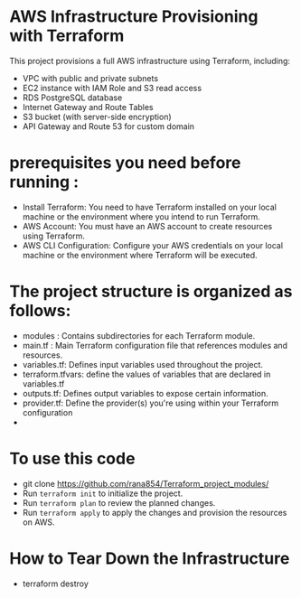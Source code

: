 # AWS Infrastructure Provisioning with Terraform

This project provisions a full AWS infrastructure using Terraform, including:
- VPC with public and private subnets
- EC2 instance with IAM Role and S3 read access
- RDS PostgreSQL database
- Internet Gateway and Route Tables
- S3 bucket (with server-side encryption)
- API Gateway and Route 53 for custom domain

# prerequisites you need before running  :

-	Install Terraform: You need to have Terraform installed on your local machine or the environment where you intend to run Terraform. 
-	AWS Account: You must have an AWS account to create resources using Terraform. 
-	AWS CLI Configuration: Configure your AWS credentials on your local machine or the environment where Terraform will be executed.

 # The project structure is organized as follows:
 
 - modules  : Contains subdirectories for each Terraform module.
- main.tf : Main Terraform configuration file that references modules and resources.
- variables.tf: Defines input variables used throughout the project.
- terraform.tfvars: define the values of variables that are declared in variables.tf
- outputs.tf: Defines output variables to expose certain information.
- provider.tf: Define the provider(s) you're using within your Terraform configuration
- 
# To use this code

- git clone https://github.com/rana854/Terraform_project_modules/
-  Run `terraform init` to initialize the project. 
- Run `terraform plan` to review the planned changes.
- Run `terraform apply` to apply the changes and provision the resources on AWS.

# How to Tear Down the Infrastructure

- terraform destroy



  
